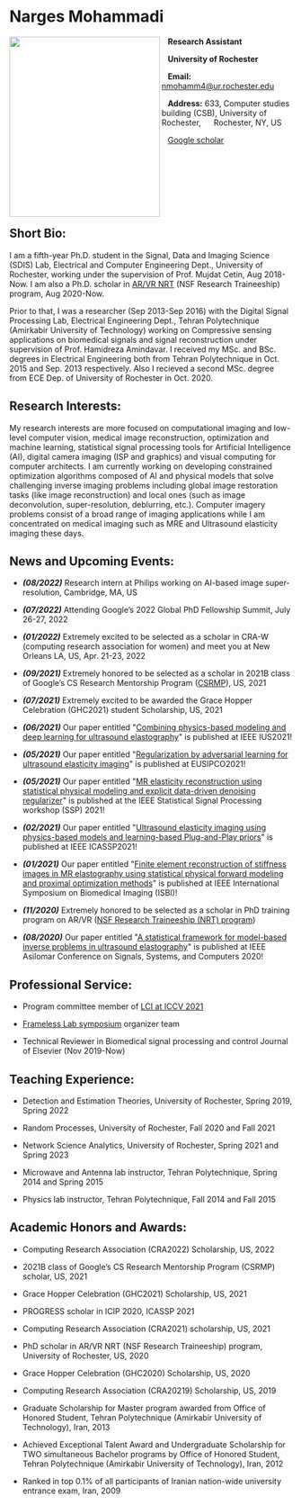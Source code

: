 # Narges Mohammadi

<img align="left" src="https://user-images.githubusercontent.com/61758751/125205080-74cf4800-e24e-11eb-937e-65dc6455958a.jpg" width="268" height="320"/>

  &ensp; **Research Assistant**

  &ensp; **University of Rochester**

  &ensp; **Email:** nmohamm4@ur.rochester.edu

  &ensp; **Address:** 633, Computer studies building (CSB), University of Rochester, 
  &ensp; &nbsp; Rochester, NY, US
  
  &ensp; [Google scholar](https://scholar.google.com/citations?user=LFgb6E0AAAAJ&hl=en)
  

  <!--- &ensp; [CV](https://rochester.box.com/s/chw7gz9sx5xpwiuhqwv0hvcu4z30nte7)-->


<br/><br/><br/><br/><br/><br/>
## Short Bio:
I am a fifth-year Ph.D. student in the Signal, Data and Imaging Science (SDIS) Lab, Electrical and Computer Engineering Dept., University of Rochester, working under the supervision of Prof. Mujdat Cetin, Aug 2018-Now. I am also a Ph.D. scholar in [AR/VR NRT](https://www.rochester.edu/augmented-virtual-reality/about/students/index.html) (NSF Research Traineeship) program, Aug 2020-Now. 

Prior to that, I was a researcher (Sep 2013-Sep 2016) with the Digital Signal Processing Lab, Electrical Engineering Dept., Tehran Polytechnique (Amirkabir University of Technology) working on Compressive sensing applications on biomedical signals and signal reconstruction under supervision of Prof. Hamidreza Amindavar. I received my MSc. and BSc. degrees in Electrical Engineering both from Tehran Polytechnique in Oct. 2015 and Sep. 2013 respectively. Also I recieved a second MSc. degree from ECE Dep. of University of Rochester in Oct. 2020.
## Research Interests:
My research interests are more focused on computational imaging and low-level computer vision, medical image reconstruction, optimization and machine learning, statistical signal processing tools for Artificial Intelligence (AI), digital camera imaging (ISP and graphics) and visual computing for computer architects. I am currently working on developing constrained optimization algorithms composed of AI and physical models that solve challenging inverse imaging problems including global image restoration tasks (like image reconstruction) and local ones (such as image deconvolution, super-resolution, deblurring, etc.). Computer imagery problems consist of a broad range of imaging applications while I am concentrated on medical imaging such as MRE and Ultrasound elasticity imaging these days. 

## News and Upcoming Events:
- _**(08/2022)**_ Research intern at Philips working on AI-based image super-resolution, Cambridge, MA, US

- _**(07/2022)**_ Attending Google’s 2022 Global PhD Fellowship Summit, July 26-27, 2022

- _**(01/2022)**_ Extremely excited to be selected as a scholar in CRA-W (computing research association for women) and meet you at New Orleans LA, US, Apr. 21-23, 2022

- _**(09/2021)**_ Extremely honored to be selected as a scholar in 2021B class of Google’s CS Research Mentorship Program ([CSRMP](https://research.google/outreach/csrmp/recipients/)), US, 2021

- _**(07/2021)**_ Extremely excited to be awarded the Grace Hopper Celebration (GHC2021) student Scholarship, US, 2021

- _**(06/2021)**_ Our paper entitled "[Combining physics-based modeling and deep learning for ultrasound elastography](https://ieeexplore.ieee.org/abstract/document/9593781)" is published at IEEE IUS2021! 

- _**(05/2021)**_ Our paper entitled "[Regularization by adversarial learning for ultrasound elasticity imaging](https://ieeexplore.ieee.org/stamp/stamp.jsp?arnumber=9615997)" is published at EUSIPCO2021! 

- _**(05/2021)**_ Our paper entitled "[MR elasticity reconstruction using statistical physical modeling and explicit data-driven denoising regularizer](https://ieeexplore.ieee.org/stamp/stamp.jsp?arnumber=9513799)" is published at the IEEE Statistical Signal Processing workshop (SSP) 2021! 
 
- _**(02/2021)**_ Our paper entitled "[Ultrasound elasticity imaging using physics-based models and learning-based Plug-and-Play priors](https://ieeexplore.ieee.org/document/9413652)" is published at IEEE ICASSP2021!

- _**(01/2021)**_ Our paper entitled "[Finite element reconstruction of stiffness images in MR elastography using statistical physical forward modeling and proximal optimization methods](https://ieeexplore.ieee.org/stamp/stamp.jsp?arnumber=9433873)" is published at IEEE International Symposium on Biomedical Imaging (ISBI)! 

- _**(11/2020)**_ Extremely honored to be selected as a scholar in PhD training program on AR/VR ([NSF Research Traineeship (NRT) program](https://www.rochester.edu/augmented-virtual-reality/about/students/index.html))

- _**(08/2020)**_ Our paper entitled "[A statistical framework for model-based inverse problems in ultrasound elastography](https://ieeexplore.ieee.org/abstract/document/9443450)" is published at IEEE Asilomar Conference on Signals, Systems, and Computers 2020! 

## Professional Service: 
- Program committee member of [LCI at ICCV 2021](https://sites.google.com/view/lci-iccv2021/program-committee)

- [Frameless Lab symposium](https://www.rit.edu/framelesslabs/symposium-2021) organizer team 

- Technical Reviewer in Biomedical signal processing and control Journal of Elsevier (Nov 2019-Now)

## Teaching Experience: 
- Detection and Estimation Theories, University of Rochester, Spring 2019, Spring 2022

- Random Processes, University of Rochester, Fall 2020 and Fall 2021

- Network Science Analytics, University of Rochester, Spring 2021 and Spring 2023

- Microwave and Antenna lab instructor, Tehran Polytechnique, Spring 2014 and Spring 2015

- Physics lab instructor, Tehran Polytechnique, Fall 2014 and Fall 2015

## Academic Honors and Awards:
- Computing Research Association (CRA2022) Scholarship, US, 2022

- 2021B class of Google’s CS Research Mentorship Program (CSRMP) scholar, US, 2021

- Grace Hopper Celebration (GHC2021) Scholarship, US, 2021

- PROGRESS scholar in ICIP 2020, ICASSP 2021

- Computing Research Association (CRA2021) scholarship, US, 2021

- PhD scholar in AR/VR NRT (NSF Research Traineeship) program, University of Rochester, US, 2020

- Grace Hopper Celebration (GHC2020) Scholarship, US, 2020

- Computing Research Association (CRA20219) Scholarship, US, 2019

-	Graduate Scholarship for Master program awarded from Office of Honored Student, Tehran Polytechnique (Amirkabir University of Technology), Iran, 2013

-	Achieved Exceptional Talent Award and Undergraduate Scholarship for TWO simultaneous Bachelor programs by Office of Honored Student, Tehran Polytechnique (Amirkabir University of Technology), Iran, 2012

-	Ranked in top 0.1% of all participants of Iranian nation-wide university entrance exam, Iran, 2009

